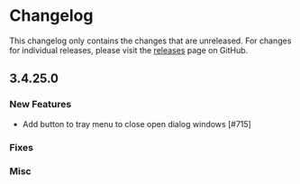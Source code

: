 # Changelog

This changelog only contains the changes that are unreleased. For changes for individual releases, please visit the
[releases](https://github.com/ATLauncher/ATLauncher/releases) page on GitHub.

## 3.4.25.0

### New Features
- Add button to tray menu to close open dialog windows [#715]

### Fixes

### Misc
